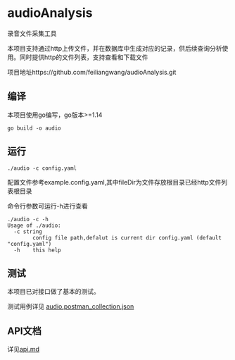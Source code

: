 # audioAnalysis
录音文件采集工具

本项目支持通过http上传文件，并在数据库中生成对应的记录，供后续查询分析使用。同时提供http的文件列表，支持查看和下载文件

项目地址https://github.com/feiliangwang/audioAnalysis.git



## 编译

本项目使用go编写，go版本>=1.14

```
go build -o audio
```



## 运行

```
./audio -c config.yaml
```

配置文件参考example.config.yaml,其中fileDir为文件存放根目录已经http文件列表根目录

命令行参数可运行-h进行查看

```
./audio -c -h
Usage of ./audio:
  -c string
        config file path,defalut is current dir config.yaml (default "config.yaml")
  -h    this help

```



## 测试

本项目已对接口做了基本的测试。

测试用例详见 [audio.postman_collection.json](audio.postman_collection.json)



## API文档

详见[api.md](api.md)



